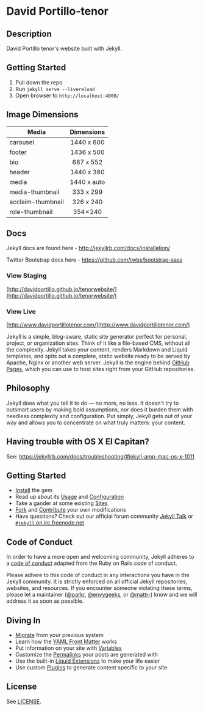 # David Portillo-tenor

## Description

David Portillo tenor's website built with Jekyll.

## Getting Started

1. Pull down the repo
1. Run `jekyll serve --livereload`
1. Open browser to `http://localhost:4000/`

## Image Dimensions

| Media             | Dimensions  |
| ----------------- | :---------: |
| carousel          | 1440 x 600  |
| footer            | 1436 x 500  |
| bio               |  687 x 552  |
| header            | 1440 x 380  |
| media             | 1440 x auto |
| media-thumbnail   |  333 x 299  |
| acclaim-thumbnail |  326 x 240  |
| role-thumbnail    |  354 × 240  |


## Docs

Jekyll docs are found here - http://jekyllrb.com/docs/installation/

Twitter Bootstrap docs here - https://github.com/twbs/bootstrap-sass

### View Staging

[http://davidportillo.github.io/tenorwebsite/](http://davidportillo.github.io/tenorwebsite/)

### View Live

[http://www.davidportillotenor.com/](http://www.davidportillotenor.com/)

Jekyll is a simple, blog-aware, static site generator perfect for personal, project, or organization sites. Think of it like a file-based CMS, without all the complexity. Jekyll takes your content, renders Markdown and Liquid templates, and spits out a complete, static website ready to be served by Apache, Nginx or another web server. Jekyll is the engine behind [GitHub Pages](https://pages.github.com), which you can use to host sites right from your GitHub repositories.

## Philosophy

Jekyll does what you tell it to do — no more, no less. It doesn't try to outsmart users by making bold assumptions, nor does it burden them with needless complexity and configuration. Put simply, Jekyll gets out of your way and allows you to concentrate on what truly matters: your content.

## Having trouble with OS X El Capitan?

See: https://jekyllrb.com/docs/troubleshooting/#jekyll-amp-mac-os-x-1011

## Getting Started

- [Install](https://jekyllrb.com/docs/installation/) the gem
- Read up about its [Usage](https://jekyllrb.com/docs/usage/) and [Configuration](https://jekyllrb.com/docs/configuration/)
- Take a gander at some existing [Sites](https://wiki.github.com/jekyll/jekyll/sites)
- [Fork](https://github.com/jekyll/jekyll/fork) and [Contribute](https://jekyllrb.com/docs/contributing/) your own modifications
- Have questions? Check out our official forum community [Jekyll Talk](https://talk.jekyllrb.com/) or [`#jekyll` on irc.freenode.net](https://botbot.me/freenode/jekyll/)

## Code of Conduct

In order to have a more open and welcoming community, Jekyll adheres to a
[code of conduct](CONDUCT.markdown) adapted from the Ruby on Rails code of
conduct.

Please adhere to this code of conduct in any interactions you have in the
Jekyll community. It is strictly enforced on all official Jekyll
repositories, websites, and resources. If you encounter someone violating
these terms, please let a maintainer ([@parkr](https://github.com/parkr), [@envygeeks](https://github.com/envygeeks), or [@mattr-](https://github.com/mattr-)) know
and we will address it as soon as possible.

## Diving In

- [Migrate](http://import.jekyllrb.com/docs/home/) from your previous system
- Learn how the [YAML Front Matter](https://jekyllrb.com/docs/frontmatter/) works
- Put information on your site with [Variables](https://jekyllrb.com/docs/variables/)
- Customize the [Permalinks](https://jekyllrb.com/docs/permalinks/) your posts are generated with
- Use the built-in [Liquid Extensions](https://jekyllrb.com/docs/templates/) to make your life easier
- Use custom [Plugins](https://jekyllrb.com/docs/plugins/) to generate content specific to your site

## License

See [LICENSE](https://github.com/jekyll/jekyll/blob/master/LICENSE).

